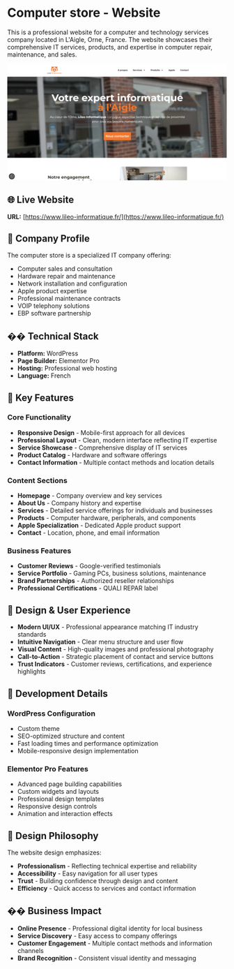 # Computer store - Website

This is a professional website for a computer and technology services company located in L'Aigle, Orne, France. The website showcases their comprehensive IT services, products, and expertise in computer repair, maintenance, and sales.

[![COmputer store](screenshot-git.png)]()

## 🌐 Live Website

**URL:** [https://www.lileo-informatique.fr/](https://www.lileo-informatique.fr/)

## 🏢 Company Profile

The computer store is a specialized IT company offering:
- Computer sales and consultation
- Hardware repair and maintenance
- Network installation and configuration
- Apple product expertise
- Professional maintenance contracts
- VOIP telephony solutions
- EBP software partnership

## ��️ Technical Stack

- **Platform:** WordPress
- **Page Builder:** Elementor Pro
- **Hosting:** Professional web hosting
- **Language:** French

## 🎯 Key Features

### Core Functionality
- **Responsive Design** - Mobile-first approach for all devices
- **Professional Layout** - Clean, modern interface reflecting IT expertise
- **Service Showcase** - Comprehensive display of IT services
- **Product Catalog** - Hardware and software offerings
- **Contact Information** - Multiple contact methods and location details

### Content Sections
- **Homepage** - Company overview and key services
- **About Us** - Company history and expertise
- **Services** - Detailed service offerings for individuals and businesses
- **Products** - Computer hardware, peripherals, and components
- **Apple Specialization** - Dedicated Apple product support
- **Contact** - Location, phone, and email information

### Business Features
- **Customer Reviews** - Google-verified testimonials
- **Service Portfolio** - Gaming PCs, business solutions, maintenance
- **Brand Partnerships** - Authorized reseller relationships
- **Professional Certifications** - QUALI REPAR label

## 📱 Design & User Experience

- **Modern UI/UX** - Professional appearance matching IT industry standards
- **Intuitive Navigation** - Clear menu structure and user flow
- **Visual Content** - High-quality images and professional photography
- **Call-to-Action** - Strategic placement of contact and service buttons
- **Trust Indicators** - Customer reviews, certifications, and experience highlights

## 🔧 Development Details

### WordPress Configuration
- Custom theme
- SEO-optimized structure and content
- Fast loading times and performance optimization
- Mobile-responsive design implementation

### Elementor Pro Features
- Advanced page building capabilities
- Custom widgets and layouts
- Professional design templates
- Responsive design controls
- Animation and interaction effects

## 🎨 Design Philosophy

The website design emphasizes:
- **Professionalism** - Reflecting technical expertise and reliability
- **Accessibility** - Easy navigation for all user types
- **Trust** - Building confidence through design and content
- **Efficiency** - Quick access to services and contact information

## �� Business Impact

- **Online Presence** - Professional digital identity for local business
- **Service Discovery** - Easy access to company offerings
- **Customer Engagement** - Multiple contact methods and information channels
- **Brand Recognition** - Consistent visual identity and messaging
